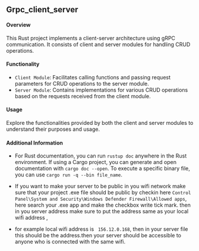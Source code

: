 ## Grpc_client_server 

#### Overview
This Rust project implements a client-server architecture using gRPC communication. It consists of client and server modules for handling CRUD operations.

#### Functionality
- `Client Module`: Facilitates calling functions and passing request parameters for CRUD operations to the server module.
- `Server Module`: Contains implementations for various CRUD operations based on the requests received from the client module.

#### Usage
Explore the functionalities provided by both the client and server modules to understand their purposes and usage.

#### Additional Information
- For Rust documentation, you can run `rustup doc` anywhere in the Rust environment. If using a Cargo project, you can generate and open documentation with `cargo doc --open`. To execute a specific binary file, you can use `cargo run -q --bin file_name`.


- If you want to make your server to be public in you wifi network make sure that your project  .exe file should be public by checkin here `Control Panel\System and Security\Windows Defender Firewall\Allowed apps`, here search your .exe app and make the checkbox write tick mark. then in you server address make sure to put the address same as your local wifi address ,
- for example local wifi address is ` 156.12.0.168`, then in your server file this should be the address.then your server should be accessible to anyone who is connected with the same wifi.